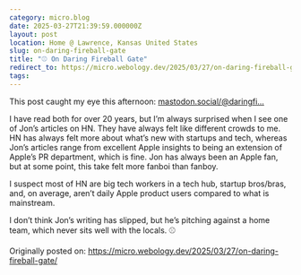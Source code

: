 ```yaml
---
category: micro.blog
date: 2025-03-27T21:39:59.000000Z
layout: post
location: Home @ Lawrence, Kansas United States
slug: on-daring-fireball-gate
title: "⚾ On Daring Fireball Gate"
redirect_to: https://micro.webology.dev/2025/03/27/on-daring-fireball-gate/
tags:
---
```


This post caught my eye this afternoon: [mastodon.social/@daringfi…](https://mastodon.social/@daringfireball/114235193603919597)

I have read both for over 20 years, but I’m always surprised when I see one of Jon’s articles on HN. They have always felt like different crowds to me. HN has always felt more about what’s new with startups and tech, whereas Jon’s articles range from excellent Apple insights to being an extension of Apple’s PR department, which is fine. Jon has always been an Apple fan, but at some point, this take felt more fanboi than fanboy.

I suspect most of HN are big tech workers in a tech hub, startup bros/bras, and, on average, aren’t daily Apple product users compared to what is mainstream.

I don’t think Jon’s writing has slipped, but he’s pitching against a home team, which never sits well with the locals. ⚾

Originally posted on: https://micro.webology.dev/2025/03/27/on-daring-fireball-gate/
